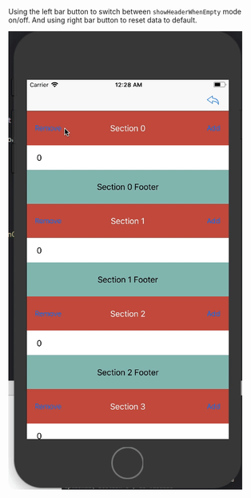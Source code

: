 Using the left bar button to switch between `showHeaderWhenEmpty` mode on/off.
And using right bar button to reset data to default.

![demo](./demo.gif)

